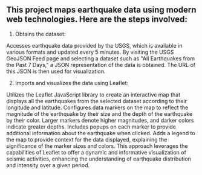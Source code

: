 ## This project maps earthquake data using modern web technologies. Here are the steps involved:

1. Obtains the dataset:

Accesses earthquake data provided by the USGS, which is available in various formats and updated every 5 minutes. By visiting the USGS GeoJSON Feed page and selecting a dataset such as "All Earthquakes from the Past 7 Days," a JSON representation of the data is obtained. The URL of this JSON is then used for visualization.

2. Imports and visualizes the data using Leaflet:

Utilizes the Leaflet JavaScript library to create an interactive map that displays all the earthquakes from the selected dataset according to their longitude and latitude.
Configures data markers on the map to reflect the magnitude of the earthquake by their size and the depth of the earthquake by their color. Larger markers denote higher magnitudes, and darker colors indicate greater depths.
Includes popups on each marker to provide additional information about the earthquake when clicked.
Adds a legend to the map to provide context for the data displayed, explaining the significance of the marker sizes and colors.
This approach leverages the capabilities of Leaflet to offer a dynamic and informative visualization of seismic activities, enhancing the understanding of earthquake distribution and intensity over a given period.
